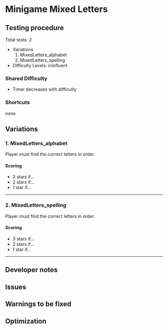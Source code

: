 # Minigame Mixed Letters

## Testing procedure
Total tests: 2
- Variations
	1. MixedLetters_alphabet
	2. MixedLetters_spelling
- Difficulty Levels: ininfluent

### Shared Difficulty
- Timer decreases with difficulty

### Shortcuts
_none_

## Variations

### 1. MixedLetters_alphabet
Player must find the correct letters in order.

#### Scoring
- 3 stars if...
- 2 stars if...
- 1 star if...
---
### 2. MixedLetters_spelling
Player must find the correct letters in order.

#### Scoring
- 3 stars if...
- 2 stars if...
- 1 star if...
---
## Developer notes

## Issues

## Warnings to be fixed

## Optimization

